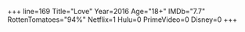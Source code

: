 +++
line=169
Title="Love"
Year=2016
Age="18+"
IMDb="7.7"
RottenTomatoes="94%"
Netflix=1
Hulu=0
PrimeVideo=0
Disney=0
+++

